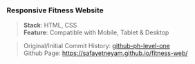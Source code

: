 ### Responsive Fitness Website

> **Stack**: HTML, CSS  
> **Feature**: Compatible with Mobile, Tablet & Desktop

> Original/Initial Commit History: [github-ph-level-one](https://github.com/safayetneyam/ph-level-one/tree/2fcff3a4ad5746922453a3ffa1980d1c0f54c81f/assignments)  
> Github Page: https://safayetneyam.github.io/fitness-web/